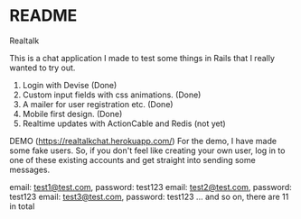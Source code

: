 # README

Realtalk

This is a chat application I made to test some things in Rails that I really wanted to try out.

1. Login with Devise (Done)
2. Custom input fields with css animations. (Done)
3. A mailer for user registration etc. (Done)
4. Mobile first design. (Done)
5. Realtime updates with ActionCable and Redis (not yet)

DEMO (https://realtalkchat.herokuapp.com/)
For the demo, I have made some fake users. So, if you don't feel like creating your own user, log in to one of these existing accounts and get straight into sending some messages.

email: test1@test.com, password: test123
email: test2@test.com, password: test123
email: test3@test.com, password: test123 ... and so on, there are 11 in total